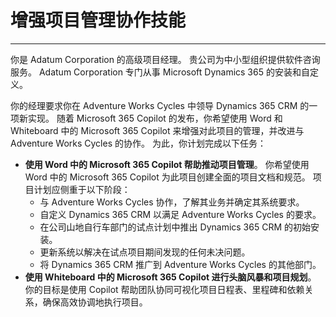 # 增强项目管理协作技能
---
你是 Adatum Corporation 的高级项目经理。 贵公司为中小型组织提供软件咨询服务。 Adatum Corporation 专门从事 Microsoft Dynamics 365 的安装和自定义。

你的经理要求你在 Adventure Works Cycles 中领导 Dynamics 365 CRM 的一项新实现。 随着 Microsoft 365 Copilot 的发布，你希望使用 Word 和 Whiteboard 中的 Microsoft 365 Copilot 来增强对此项目的管理，并改进与 Adventure Works Cycles 的协作。 为此，你计划完成以下任务：

 -  **使用 Word 中的 Microsoft 365 Copilot 帮助推动项目管理**。 你希望使用 Word 中的 Microsoft 365 Copilot 为此项目创建全面的项目文档和规范。 项目计划应侧重于以下阶段：
     -  与 Adventure Works Cycles 协作，了解其业务并确定其系统要求。
     -  自定义 Dynamics 365 CRM 以满足 Adventure Works Cycles 的要求。
     -  在公司山地自行车部门的试点计划中推出 Dynamics 365 CRM 的初始安装。
     -  更新系统以解决在试点项目期间发现的任何未决问题。
     -  将 Dynamics 365 CRM 推广到 Adventure Works Cycles 的其他部门。
 -  **使用 Whiteboard 中的 Microsoft 365 Copilot 进行头脑风暴和项目规划**。 你的目标是使用 Copilot 帮助团队协同可视化项目日程表、里程碑和依赖关系，确保高效协调地执行项目。

